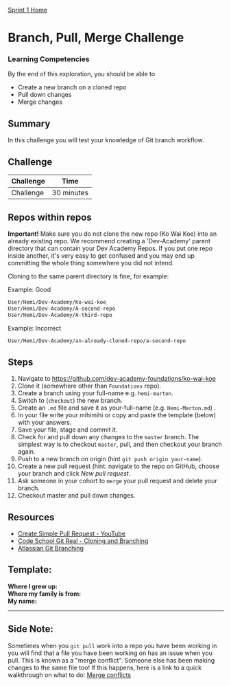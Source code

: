 [Sprint 1 Home](README.md)

# Branch, Pull, Merge Challenge

### Learning Competencies
By the end of this exploration, you should be able to 

- Create a new branch on a cloned repo
- Pull down changes  
- Merge changes  


## Summary

In this challenge you will test your knowledge of Git branch workflow. 

## Challenge 

Challenge | Time|
------------|----------|
Challenge | 30 minutes

## Repos within repos

__Important!__ Make sure you do not clone the new repo (Ko Wai Koe) into an already existing repo. We recommend creating a 'Dev-Academy' parent directory that can contain your Dev Academy Repos. If you put one repo inside another, it's very easy to get confused and you may end up committing the whole thing somewhere you did not intend.

Cloning to the same parent directory is fine, for example:  

Example: Good 
```sh
User/Hemi/Dev-Academy/Ko-wai-koe  
User/Hemi/Dev-Academy/A-second-repo 
User/Hemi/Dev-Academy/A-third-repo
```

Example: Incorrect   

```sh
User/Hemi/Dev-Academy/an-already-cloned-repo/a-second-repo
```
  
## Steps

1. Navigate to https://github.com/dev-academy-foundations/ko-wai-koe   
2. Clone it (somewhere other than `Foundations` repo).
3. Create a branch using your full-name e.g. `hemi-marton`.
4. Switch to (`checkout`) the new branch.
5. Create an `.md` file and save it as your-full-name (e.g. `Hemi-Marton.md`) .
6. In your file write your mihimihi or copy and paste the template (below) with your answers.
7. Save your file, stage and commit it.
8. Check for and pull down any changes to the `master` branch. The simplest way is to checkout `master`, pull, and then checkout your branch again.
9. Push to a new branch on origin (hint `git push origin your-name`).
10. Create a new pull request (hint: navigate to the repo on GitHub, choose your branch and click _New pull request_.
11. Ask someone in your cohort to `merge` your pull request and delete your branch.
12. Checkout master and pull down changes.

## Resources 

- [Create Simple Pull Request - YouTube](https://www.youtube.com/watch?v=rgbCcBNZcdQ)  
- [Code School Git Real - Cloning and Branching](https://app.pluralsight.com/player?name=f83ca95c-74e2-4a1d-8742-62b34ec47906&mode=live&clip=0&course=code-school-git-real&author=gregg-pollack)  
- [Atlassian Git Branching](https://www.atlassian.com/git/tutorials/using-branches)  

## Template:

__Where I grew up:__   
__Where my family is from:__    
__My name:__   

---

## Side Note:

Sometimes when you `git pull` work into a repo you have been working in you will find that a file you have been working on has an issue when you pull. This is known as a "merge conflict". Someone else has been making changes to the same file too! If this happens, here is a link to a quick walkthrough on what to do: [Merge conflicts](../resources/resolving-conflicts.md)



